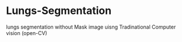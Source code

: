 # Lungs-Segmentation
lungs segmentation without Mask image uisng Tradinational Computer vision (open-CV)
